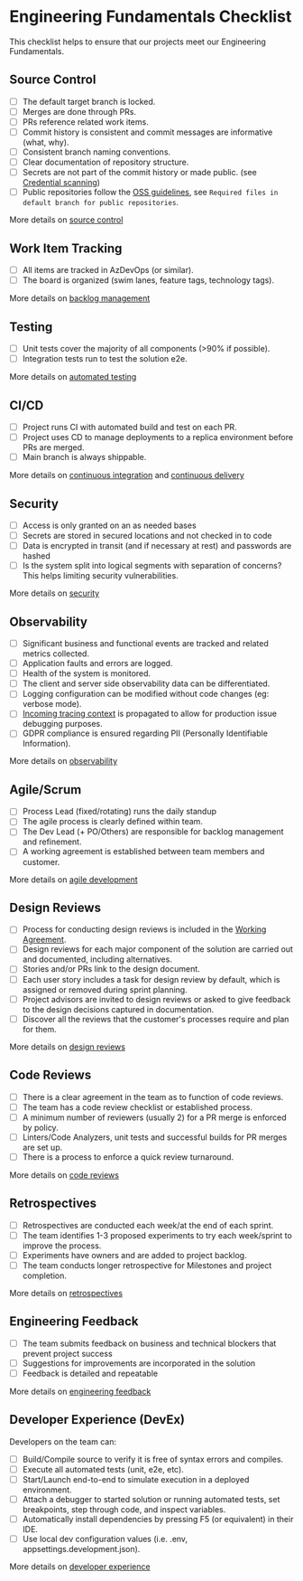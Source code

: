 # Engineering Fundamentals Checklist

This checklist helps to ensure that our projects meet our Engineering Fundamentals.

## Source Control

- [ ] The default target branch is locked.
- [ ] Merges are done through PRs.
- [ ] PRs reference related work items.
- [ ] Commit history is consistent and commit messages are informative (what, why).
- [ ] Consistent branch naming conventions.
- [ ] Clear documentation of repository structure.
- [ ] Secrets are not part of the commit history or made public. (see [Credential scanning](continuous-integration/credential-scanning/README.md))
- [ ] Public repositories follow the [OSS guidelines](source-control/README.md#creating-a-new-repository), see `Required files in default branch for public repositories`.

More details on [source control](source-control/README.md)

## Work Item Tracking

- [ ] All items are tracked in AzDevOps (or similar).
- [ ] The board is organized (swim lanes, feature tags, technology tags).

More details on [backlog management](agile-development/backlog-management/README.md)

## Testing

- [ ] Unit tests cover the majority of all components (>90% if possible).
- [ ] Integration tests run to test the solution e2e.

More details on [automated testing](automated-testing/README.md)

## CI/CD

- [ ] Project runs CI with automated build and test on each PR.
- [ ] Project uses CD to manage deployments to a replica environment before PRs are merged.
- [ ] Main branch is always shippable.

More details on [continuous integration](continuous-integration/README.md) and [continuous delivery](continuous-delivery/README.md)

## Security

- [ ] Access is only granted on an as needed bases
- [ ] Secrets are stored in secured locations and not checked in to code
- [ ] Data is encrypted in transit (and if necessary at rest) and passwords are hashed
- [ ] Is the system split into logical segments with separation of concerns? This helps limiting security vulnerabilities.

More details on [security](security/README.md)

## Observability

- [ ] Significant business and functional events are tracked and related metrics collected.
- [ ] Application faults and errors are logged.
- [ ] Health of the system is monitored.
- [ ] The client and server side observability data can be differentiated.
- [ ] Logging configuration can be modified without code changes (eg: verbose mode).
- [ ] [Incoming tracing context](observability/correlation-id.md) is propagated to allow for production issue debugging purposes.
- [ ] GDPR compliance is ensured regarding PII (Personally Identifiable Information).

More details on [observability](observability/README.md)

## Agile/Scrum

- [ ] Process Lead (fixed/rotating) runs the daily standup
- [ ] The agile process is clearly defined within team.
- [ ] The Dev Lead (+ PO/Others) are responsible for backlog management and refinement.
- [ ] A working agreement is established between team members and customer.

More details on [agile development](agile-development/README.md)

## Design Reviews

- [ ] Process for conducting design reviews is included in the [Working Agreement](agile-development/team-agreements/working-agreements.md).
- [ ] Design reviews for each major component of the solution are carried out and documented, including alternatives.
- [ ] Stories and/or PRs link to the design document.
- [ ] Each user story includes a task for design review by default, which is assigned or removed during sprint planning.
- [ ] Project advisors are invited to design reviews or asked to give feedback to the design decisions captured in documentation.
- [ ] Discover all the reviews that the customer's processes require and plan for them.

More details on [design reviews](design-reviews/README.md)

## Code Reviews

- [ ] There is a clear agreement in the team as to function of code reviews.
- [ ] The team has a code review checklist or established process.
- [ ] A minimum number of reviewers (usually 2) for a PR merge is enforced by policy.
- [ ] Linters/Code Analyzers, unit tests and successful builds for PR merges are set up.
- [ ] There is a process to enforce a quick review turnaround.

More details on [code reviews](code-reviews/README.md)

## Retrospectives

- [ ] Retrospectives are conducted each week/at the end of each sprint.
- [ ] The team identifies 1-3 proposed experiments to try each week/sprint to improve the process.
- [ ] Experiments have owners and are added to project backlog.
- [ ] The team conducts longer retrospective for Milestones and project completion.

More details on [retrospectives](agile-development/retrospectives.md)

## Engineering Feedback

- [ ] The team submits feedback on business and technical blockers that prevent project success
- [ ] Suggestions for improvements are incorporated in the solution
- [ ] Feedback is detailed and repeatable

More details on [engineering feedback](engineering-feedback/README.md)

## Developer Experience (DevEx)

Developers on the team can:

- [ ] Build/Compile source to verify it is free of syntax errors and compiles.
- [ ] Execute all automated tests (unit, e2e, etc).
- [ ] Start/Launch end-to-end to simulate execution in a deployed environment.
- [ ] Attach a debugger to started solution or running automated tests, set breakpoints, step through code, and inspect variables.
- [ ] Automatically install dependencies by pressing F5 (or equivalent) in their IDE.
- [ ] Use local dev configuration values (i.e. .env, appsettings.development.json).

More details on [developer experience](developer-experience/README.md)
